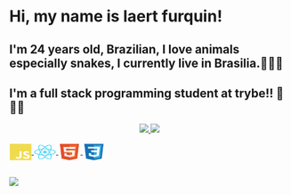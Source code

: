 # Hi, my name is laert furquin!

## I'm 24 years old, Brazilian, I love animals especially snakes, I currently live in Brasilia.🐍🐍🐍
## I'm a full stack programming student at trybe!! 📗📗📗

<div align="center">
  <a href="https://github.com/laertff">
  <img height="180em" src="https://github-readme-stats.vercel.app/api?username=laertff&show_icons=true&theme=dark&include_all_commits=true&count_private=true"/>
  <img height="180em" src="https://github-readme-stats.vercel.app/api/top-langs/?username=laertff&layout=compact&langs_count=7&theme=blue"/>
</div>
  
  <div style="display: inline_block"><br>
  <img align="center" alt="furquin-Js" height="30" width="40" src="https://raw.githubusercontent.com/devicons/devicon/master/icons/javascript/javascript-plain.svg">
  <img align="center" alt="furquin-React" height="30" width="40" src="https://raw.githubusercontent.com/devicons/devicon/master/icons/react/react-original.svg">
  <img align="center" alt="furquin-HTML" height="30" width="40" src="https://raw.githubusercontent.com/devicons/devicon/master/icons/html5/html5-original.svg">
  <img align="center" alt="furquin-CSS" height="30" width="40" src="https://raw.githubusercontent.com/devicons/devicon/master/icons/css3/css3-original.svg">
</div>
  
  ##
  
  <div> 
  
  <a href="https://www.linkedin.com/in/laert-furquin-4208a9168/" target="_blank"><img src="https://img.shields.io/badge/-LinkedIn-%230077B5?style=for-the-badge&logo=linkedin&logoColor=white" target="_blank"></a> 
 
 
</div>
